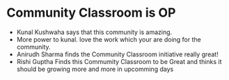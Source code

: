 # Community Classroom is OP

- Kunal Kushwaha says that this community is amazing.
- More power to kunal. love the work which your are doing for the community.
- Anirudh Sharma finds the Community Classroom initiative really great!
- Rishi Guptha Finds this Commumity Classroom to be Great and thinks it should be growing more and more in upcomming days

